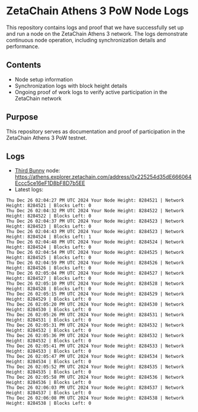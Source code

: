 # ZetaChain Athens 3 PoW Node Logs
This repository contains logs and proof that we have successfully set up and run a node on the ZetaChain Athens 3 network. The logs demonstrate continuous node operation, including synchronization details and performance.

## Contents
- Node setup information
- Synchronization logs with block height details
- Ongoing proof of work logs to verify active participation in the ZetaChain network

## Purpose
This repository serves as documentation and proof of participation in the ZetaChain Athens 3 PoW testnet.

## Logs

- [Third Bunny](https://thirdbunny.xyz/) node: https://athens.explorer.zetachain.com/address/0x225254d35dE666064Eccc5ce16eF1D8bF8D7b5EE
- Latest logs:
```
Thu Dec 26 02:04:27 PM UTC 2024 Your Node Height: 8284521 | Network Height: 8284521 | Blocks Left: 0
Thu Dec 26 02:04:32 PM UTC 2024 Your Node Height: 8284522 | Network Height: 8284522 | Blocks Left: 0
Thu Dec 26 02:04:37 PM UTC 2024 Your Node Height: 8284523 | Network Height: 8284523 | Blocks Left: 0
Thu Dec 26 02:04:43 PM UTC 2024 Your Node Height: 8284523 | Network Height: 8284524 | Blocks Left: 1
Thu Dec 26 02:04:48 PM UTC 2024 Your Node Height: 8284524 | Network Height: 8284524 | Blocks Left: 0
Thu Dec 26 02:04:54 PM UTC 2024 Your Node Height: 8284525 | Network Height: 8284525 | Blocks Left: 0
Thu Dec 26 02:04:59 PM UTC 2024 Your Node Height: 8284526 | Network Height: 8284526 | Blocks Left: 0
Thu Dec 26 02:05:04 PM UTC 2024 Your Node Height: 8284527 | Network Height: 8284527 | Blocks Left: 0
Thu Dec 26 02:05:10 PM UTC 2024 Your Node Height: 8284528 | Network Height: 8284528 | Blocks Left: 0
Thu Dec 26 02:05:15 PM UTC 2024 Your Node Height: 8284529 | Network Height: 8284529 | Blocks Left: 0
Thu Dec 26 02:05:20 PM UTC 2024 Your Node Height: 8284530 | Network Height: 8284530 | Blocks Left: 0
Thu Dec 26 02:05:26 PM UTC 2024 Your Node Height: 8284531 | Network Height: 8284531 | Blocks Left: 0
Thu Dec 26 02:05:31 PM UTC 2024 Your Node Height: 8284532 | Network Height: 8284532 | Blocks Left: 0
Thu Dec 26 02:05:36 PM UTC 2024 Your Node Height: 8284532 | Network Height: 8284532 | Blocks Left: 0
Thu Dec 26 02:05:41 PM UTC 2024 Your Node Height: 8284533 | Network Height: 8284533 | Blocks Left: 0
Thu Dec 26 02:05:47 PM UTC 2024 Your Node Height: 8284534 | Network Height: 8284534 | Blocks Left: 0
Thu Dec 26 02:05:52 PM UTC 2024 Your Node Height: 8284535 | Network Height: 8284535 | Blocks Left: 0
Thu Dec 26 02:05:58 PM UTC 2024 Your Node Height: 8284536 | Network Height: 8284536 | Blocks Left: 0
Thu Dec 26 02:06:03 PM UTC 2024 Your Node Height: 8284537 | Network Height: 8284537 | Blocks Left: 0
Thu Dec 26 02:06:08 PM UTC 2024 Your Node Height: 8284538 | Network Height: 8284538 | Blocks Left: 0
```
